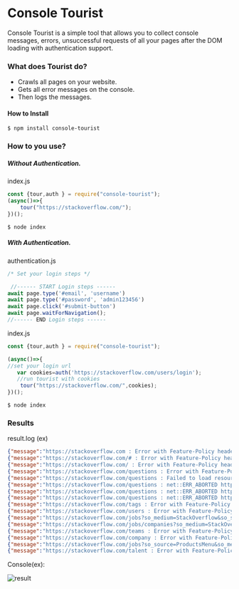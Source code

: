 # Console Tourist
Console Tourist is a simple tool that allows you to collect console messages, errors, unsuccessful requests of all your pages after the DOM loading with authentication support.

### What does Tourist do?

- Crawls all pages on your website.
- Gets all error messages on the console. 
- Then logs the messages.

#### How to Install

`$ npm install console-tourist`

### How to you use?

##### Without Authentication.
index.js
```javascript
const {tour,auth } = require("console-tourist");
(async()=>{
    tour("https://stackoverflow.com/");
})();
```
`$ node index`



##### With Authentication.
authentication.js


```javascript
/* Set your login steps */

 //------ START Login steps ------
await page.type('#email', 'username')
await page.type('#password', 'admin123456')
await page.click('#submit-button')
await page.waitForNavigation();
//------ END Login steps ------

```
index.js
```javascript
const {tour,auth } = require("console-tourist");

(async()=>{
//set your login url
   var cookies=auth('https://stackoverflow.com/users/login');
   //run tourist with cookies
	tour("https://stackoverflow.com/",cookies);
})();
```


`$ node index`

### Results

result.log (ex)
```json
{"message":"https://stackoverflow.com : Error with Feature-Policy header: Unrecognized feature: 'speaker'.","level":"warn"}
{"message":"https://stackoverflow.com/# : Error with Feature-Policy header: Unrecognized feature: 'speaker'.","level":"warn"}
{"message":"https://stackoverflow.com/ : Error with Feature-Policy header: Unrecognized feature: 'speaker'.","level":"warn"}
{"message":"https://stackoverflow.com/questions : Error with Feature-Policy header: Unrecognized feature: 'speaker'.","level":"warn"}
{"message":"https://stackoverflow.com/questions : Failed to load resource: the server responded with a status of 400 ()","level":"error"}
{"message":"https://stackoverflow.com/questions : net::ERR_ABORTED https://64083bcc74a934364e3443abb8bd5083.safeframe.googlesyndication.com/safeframe/1-0-37/html/container.html","level":"error"}
{"message":"https://stackoverflow.com/questions : net::ERR_ABORTED https://tpc.googlesyndication.com/safeframe/1-0-37/html/container.html","level":"error"}
{"message":"https://stackoverflow.com/questions : net::ERR_ABORTED https://securepubads.g.doubleclick.net/pcs/view?xai=AKAOjsuC4f2dOLRu7P7T0UrhTrEH2ybUS1nuItt92VgvDaCAb_VdNlCYZUYHMM_zJ2epOaIWjP63jcIFhHRLFPkjXhzMqC1tGLqyO4PM0wiv1z1PaRAQFSzWG_snmORe_UUP5xGF0_zsle4EEZihb-q7AE24dJIcb0mPKdpW7koZ6gV_VypqoIICPNxXvTUZwCgfiHXWT7-2biM_M4aLb2oUZ-wJcoMC1KT_E0ef6EOObGbzi1bUn4HdRvZ2FQIS8Xu3JZuCUfIlzn7IIjpPJf2RU-oeV2zaDq-qn3groYwyGrsa1A&sai=AMfl-YQaUHj6r1WnEUp4se2ZlHx0K1YiFnBKi1fiOv1kiKMeNqs8Nzx4QjcAKUZxZ0Oqj_y5x3y2H_CE5ZROE06av4V3MSvLRCvnOD0wA0NgSyJGjzB58BhSpEPt2nBm9Os&sig=Cg0ArKJSzLLWUMXwS3A6EAE&urlfix=1&adurl=","level":"error"}
{"message":"https://stackoverflow.com/tags : Error with Feature-Policy header: Unrecognized feature: 'speaker'.","level":"warn"}
{"message":"https://stackoverflow.com/users : Error with Feature-Policy header: Unrecognized feature: 'speaker'.","level":"warn"}
{"message":"https://stackoverflow.com/jobs?so_medium=StackOverflow&so_source=SiteNav : Error with Feature-Policy header: Unrecognized feature: 'speaker'.","level":"warn"}
{"message":"https://stackoverflow.com/jobs/companies?so_medium=StackOverflow&so_source=SiteNav : Error with Feature-Policy header: Unrecognized feature: 'speaker'.","level":"warn"}
{"message":"https://stackoverflow.com/teams : Error with Feature-Policy header: Unrecognized feature: 'speaker'.","level":"warn"}
{"message":"https://stackoverflow.com/company : Error with Feature-Policy header: Unrecognized feature: 'speaker'.","level":"warn"}
{"message":"https://stackoverflow.com/jobs?so_source=ProductsMenu&so_medium=StackOverflow : Error with Feature-Policy header: Unrecognized feature: 'speaker'.","level":"warn"}
{"message":"https://stackoverflow.com/talent : Error with Feature-Policy header: Unrecognized feature: 'speaker'.","level":"warn"}

```
Console(ex):

![result](https://www.linkpicture.com/q/capture.png "result")
